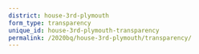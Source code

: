 ```yaml
---
district: house-3rd-plymouth
form_type: transparency
unique_id: house-3rd-plymouth-transparency
permalink: /2020bq/house-3rd-plymouth/transparency/
---
```

